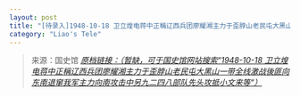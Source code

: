 ```yaml
---
layout: post
title: "[待录入]1948-10-18 卫立煌电蒋中正稱辽西兵团廖耀湘主力于歪脖山老民屯大黑山一带全线激战後匪向东南退窜我军主力向南攻击中另九二四八部队先头攻抵小文来等"
category: "Liao's Tele"
---
```



> 来源：国史馆 [*原档链接：（暂缺，可于国史馆网站搜索“1948-10-18 卫立煌电蒋中正稱辽西兵团廖耀湘主力于歪脖山老民屯大黑山一带全线激战後匪向东南退窜我军主力向南攻击中另九二四八部队先头攻抵小文来等“）*]()
